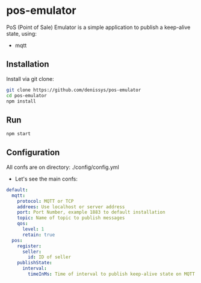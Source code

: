 # pos-emulator

PoS (Point of Sale) Emulator is a simple application to publish a keep-alive state, using:
- mqtt

## Installation

Install via git clone:

```bash
git clone https://github.com/denissys/pos-emulator
cd pos-emulator
npm install
```

## Run

```bash
npm start
```

## Configuration

All confs are on directory: ./config/config.yml
- Let's see the main confs:

```yaml
default:
  mqtt:
    protocol: MQTT or TCP
    addrees: Use localhost or server address
    port: Port Number, example 1883 to default installation
    topic: Name of topic to publish messages
    qos:
      level: 1
      retain: true
  pos:
    register:
      seller:
        id: ID of seller
    publishState:
      interval:
        timeInMs: Time of interval to publish keep-alive state on MQTT
```
